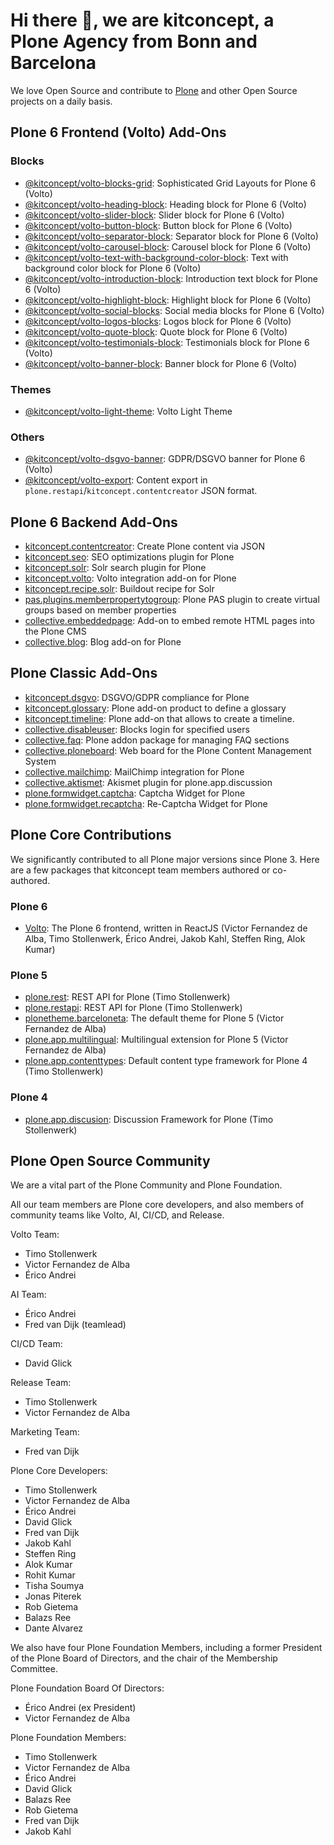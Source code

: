 # Hi there 👋, we are kitconcept, a Plone Agency from Bonn and Barcelona

We love Open Source and contribute to [Plone](https://plone.org) and other Open Source projects on a daily basis.

## Plone 6 Frontend (Volto) Add-Ons

### Blocks

* [@kitconcept/volto-blocks-grid](https://www.npmjs.com/package/@kitconcept/volto-blocks-grid): Sophisticated Grid Layouts for Plone 6 (Volto)
* [@kitconcept/volto-heading-block](https://www.npmjs.com/package/@kitconcept/volto-heading-block): Heading block for Plone 6 (Volto)
* [@kitconcept/volto-slider-block](https://www.npmjs.com/package/@kitconcept/volto-slider-block): Slider block for Plone 6 (Volto)
* [@kitconcept/volto-button-block](https://www.npmjs.com/package/@kitconcept/volto-button-block): Button block for Plone 6 (Volto)
* [@kitconcept/volto-separator-block](https://www.npmjs.com/package/@kitconcept/volto-separator-block): Separator block for Plone 6 (Volto)
* [@kitconcept/volto-carousel-block](https://www.npmjs.com/package/@kitconcept/volto-carousel-block): Carousel block for Plone 6 (Volto)
* [@kitconcept/volto-text-with-background-color-block](https://www.npmjs.com/package/@kitconcept/volto-text-with-background-color-block): Text with background color block for Plone 6 (Volto)
* [@kitconcept/volto-introduction-block](https://www.npmjs.com/package/@kitconcept/volto-introduction-block): Introduction text block for Plone 6 (Volto)
* [@kitconcept/volto-highlight-block](https://www.npmjs.com/package/@kitconcept/volto-highlight-block): Highlight block for Plone 6 (Volto)
* [@kitconcept/volto-social-blocks](https://www.npmjs.com/package/@kitconcept/volto-social-blocks): Social media blocks for Plone 6 (Volto)
* [@kitconcept/volto-logos-blocks](https://www.npmjs.com/package/@kitconcept/volto-logos-block): Logos block for Plone 6 (Volto)
* [@kitconcept/volto-quote-block](https://www.npmjs.com/package/@kitconcept/volto-quote-block): Quote block for Plone 6 (Volto)
* [@kitconcept/volto-testimonials-block](https://www.npmjs.com/package/@kitconcept/volto-testimonials-block): Testimonials block for Plone 6 (Volto)
* [@kitconcept/volto-banner-block](https://www.npmjs.com/package/@kitconcept/volto-banner-block): Banner block for Plone 6 (Volto)

### Themes

* [@kitconcept/volto-light-theme](https://www.npmjs.com/package/@kitconcept/volto-light-theme): Volto Light Theme

### Others

* [@kitconcept/volto-dsgvo-banner](https://www.npmjs.com/package/@kitconcept/volto-dsgvo-banner): GDPR/DSGVO banner for Plone 6 (Volto)
* [@kitconcept/volto-export](https://www.npmjs.com/package/@kitconcept/volto-export): Content export in  `plone.restapi`/`kitconcept.contentcreator` JSON format.

## Plone 6 Backend Add-Ons

* [kitconcept.contentcreator](https://pypi.org/project/kitconcept.contentcreator): Create Plone content via JSON
* [kitconcept.seo](https://pypi.org/project/kitconcept.seo): SEO optimizations plugin for Plone
* [kitconcept.solr](https://pypi.org/project/kitconcept.solr): Solr search plugin for Plone
* [kitconcept.volto](https://pypi.org/project/kitconcept.volto/): Volto integration add-on for Plone
* [kitconcept.recipe.solr](https://pypi.org/project/kitconcept.recipe.solr/): Buildout recipe for Solr
* [pas.plugins.memberpropertytogroup](https://pypi.org/project/pas.plugins.memberpropertytogroup/): Plone PAS plugin to create virtual groups based on member properties
* [collective.embeddedpage](https://pypi.org/project/collective.embeddedpage/): Add-on to embed remote HTML pages into the Plone CMS
* [collective.blog](https://pypi.org/project/collective.blog/): Blog add-on for Plone 

## Plone Classic Add-Ons

* [kitconcept.dsgvo](https://pypi.org/project/kitconcept.dsgvo): DSGVO/GDPR compliance for Plone
* [kitconcept.glossary](https://pypi.org/project/kitconcept.glossary/): Plone add-on product to define a glossary
* [kitconcept.timeline](https://pypi.org/project/kitconcept.timeline): Plone add-on that allows to create a timeline.
* [collective.disableuser](https://pypi.org/project/collective.disableuser/): Blocks login for specified users
* [collective.faq](https://pypi.org/project/collective.faq/): Plone addon package for managing FAQ sections
* [collective.ploneboard](https://pypi.org/project/collective.ploneboard/): Web board for the Plone Content Management System
* [collective.mailchimp](https://pypi.org/project/collective.mailchimp/): MailChimp integration for Plone
* [collective.aktismet](collective.akismet): Akismet plugin for plone.app.discussion
* [plone.formwidget.captcha](plone.formwidget.captcha): Captcha Widget for Plone
* [plone.formwidget.recaptcha](plone.formwidget.rcaptcha): Re-Captcha Widget for Plone

## Plone Core Contributions

We significantly contributed to all Plone major versions since Plone 3. Here are a few packages that kitconcept team members authored or co-authored.

### Plone 6

* [Volto](https://www.npmjs.com/package/@plone/volto): The Plone 6 frontend, written in ReactJS (Victor Fernandez de Alba, Timo Stollenwerk, Érico Andrei, Jakob Kahl, Steffen Ring, Alok Kumar)

### Plone 5

* [plone.rest](https://pypi.org/project/plone.rest/): REST API for Plone (Timo Stollenwerk)
* [plone.restapi](https://pypi.org/project/plone.restapi/): REST API for Plone (Timo Stollenwerk)
* [plonetheme.barceloneta](https://pypi.org/project/plonetheme.barceloneta/): The default theme for Plone 5 (Victor Fernandez de Alba)
* [plone.app.multilingual](https://pypi.org/project/plone.app.multilingual/): Multilingual extension for Plone 5 (Victor Fernandez de Alba)
* [plone.app.contenttypes](https://pypi.python.org/pypi/plone.app.contenttypes): Default content type framework for Plone 4 (Timo Stollenwerk)

### Plone 4

* [plone.app.discusion](https://pypi.org/project/plone.app.discussion/): Discussion Framework for Plone (Timo Stollenwerk)

## Plone Open Source Community

We are a vital part of the Plone Community and Plone Foundation.

All our team members are Plone core developers, and also members of community teams like Volto, AI, CI/CD, and Release.

Volto Team:

- Timo Stollenwerk
- Victor Fernandez de Alba
- Érico Andrei

AI Team:

- Érico Andrei
- Fred van Dijk (teamlead)

CI/CD Team:

- David Glick

Release Team:

- Timo Stollenwerk
- Victor Fernandez de Alba

Marketing Team:

- Fred van Dijk

Plone Core Developers:

- Timo Stollenwerk
- Victor Fernandez de Alba
- Érico Andrei
- David Glick
- Fred van Dijk
- Jakob Kahl
- Steffen Ring
- Alok Kumar
- Rohit Kumar
- Tisha Soumya
- Jonas Piterek
- Rob Gietema
- Balazs Ree
- Dante Alvarez

We also have four Plone Foundation Members, including a former President of the  Plone Board of Directors, and the chair of the Membership Committee.

Plone Foundation Board Of Directors:

- Érico Andrei (ex President)
- Victor Fernandez de Alba

Plone Foundation Members:

- Timo Stollenwerk
- Victor Fernandez de Alba
- Érico Andrei
- David Glick
- Balazs Ree
- Rob Gietema
- Fred van Dijk
- Jakob Kahl
